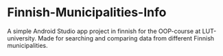 # Finnish-Municipalities-Info
A simple Android Studio app project in finnish for the OOP-course at LUT-university. Made for searching and comparing data from different Finnish municipalities.
